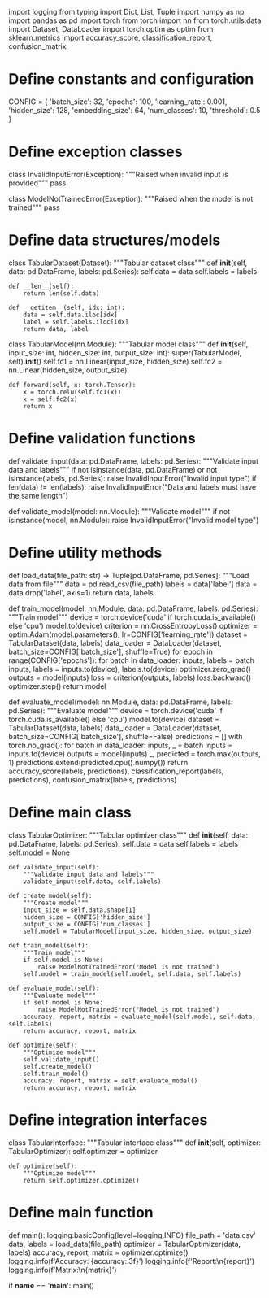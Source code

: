 import logging
from typing import Dict, List, Tuple
import numpy as np
import pandas as pd
import torch
from torch import nn
from torch.utils.data import Dataset, DataLoader
import torch.optim as optim
from sklearn.metrics import accuracy_score, classification_report, confusion_matrix

# Define constants and configuration
CONFIG = {
    'batch_size': 32,
    'epochs': 100,
    'learning_rate': 0.001,
    'hidden_size': 128,
    'embedding_size': 64,
    'num_classes': 10,
    'threshold': 0.5
}

# Define exception classes
class InvalidInputError(Exception):
    """Raised when invalid input is provided"""
    pass

class ModelNotTrainedError(Exception):
    """Raised when the model is not trained"""
    pass

# Define data structures/models
class TabularDataset(Dataset):
    """Tabular dataset class"""
    def __init__(self, data: pd.DataFrame, labels: pd.Series):
        self.data = data
        self.labels = labels

    def __len__(self):
        return len(self.data)

    def __getitem__(self, idx: int):
        data = self.data.iloc[idx]
        label = self.labels.iloc[idx]
        return data, label

class TabularModel(nn.Module):
    """Tabular model class"""
    def __init__(self, input_size: int, hidden_size: int, output_size: int):
        super(TabularModel, self).__init__()
        self.fc1 = nn.Linear(input_size, hidden_size)
        self.fc2 = nn.Linear(hidden_size, output_size)

    def forward(self, x: torch.Tensor):
        x = torch.relu(self.fc1(x))
        x = self.fc2(x)
        return x

# Define validation functions
def validate_input(data: pd.DataFrame, labels: pd.Series):
    """Validate input data and labels"""
    if not isinstance(data, pd.DataFrame) or not isinstance(labels, pd.Series):
        raise InvalidInputError("Invalid input type")
    if len(data) != len(labels):
        raise InvalidInputError("Data and labels must have the same length")

def validate_model(model: nn.Module):
    """Validate model"""
    if not isinstance(model, nn.Module):
        raise InvalidInputError("Invalid model type")

# Define utility methods
def load_data(file_path: str) -> Tuple[pd.DataFrame, pd.Series]:
    """Load data from file"""
    data = pd.read_csv(file_path)
    labels = data['label']
    data = data.drop('label', axis=1)
    return data, labels

def train_model(model: nn.Module, data: pd.DataFrame, labels: pd.Series):
    """Train model"""
    device = torch.device('cuda' if torch.cuda.is_available() else 'cpu')
    model.to(device)
    criterion = nn.CrossEntropyLoss()
    optimizer = optim.Adam(model.parameters(), lr=CONFIG['learning_rate'])
    dataset = TabularDataset(data, labels)
    data_loader = DataLoader(dataset, batch_size=CONFIG['batch_size'], shuffle=True)
    for epoch in range(CONFIG['epochs']):
        for batch in data_loader:
            inputs, labels = batch
            inputs, labels = inputs.to(device), labels.to(device)
            optimizer.zero_grad()
            outputs = model(inputs)
            loss = criterion(outputs, labels)
            loss.backward()
            optimizer.step()
    return model

def evaluate_model(model: nn.Module, data: pd.DataFrame, labels: pd.Series):
    """Evaluate model"""
    device = torch.device('cuda' if torch.cuda.is_available() else 'cpu')
    model.to(device)
    dataset = TabularDataset(data, labels)
    data_loader = DataLoader(dataset, batch_size=CONFIG['batch_size'], shuffle=False)
    predictions = []
    with torch.no_grad():
        for batch in data_loader:
            inputs, _ = batch
            inputs = inputs.to(device)
            outputs = model(inputs)
            _, predicted = torch.max(outputs, 1)
            predictions.extend(predicted.cpu().numpy())
    return accuracy_score(labels, predictions), classification_report(labels, predictions), confusion_matrix(labels, predictions)

# Define main class
class TabularOptimizer:
    """Tabular optimizer class"""
    def __init__(self, data: pd.DataFrame, labels: pd.Series):
        self.data = data
        self.labels = labels
        self.model = None

    def validate_input(self):
        """Validate input data and labels"""
        validate_input(self.data, self.labels)

    def create_model(self):
        """Create model"""
        input_size = self.data.shape[1]
        hidden_size = CONFIG['hidden_size']
        output_size = CONFIG['num_classes']
        self.model = TabularModel(input_size, hidden_size, output_size)

    def train_model(self):
        """Train model"""
        if self.model is None:
            raise ModelNotTrainedError("Model is not trained")
        self.model = train_model(self.model, self.data, self.labels)

    def evaluate_model(self):
        """Evaluate model"""
        if self.model is None:
            raise ModelNotTrainedError("Model is not trained")
        accuracy, report, matrix = evaluate_model(self.model, self.data, self.labels)
        return accuracy, report, matrix

    def optimize(self):
        """Optimize model"""
        self.validate_input()
        self.create_model()
        self.train_model()
        accuracy, report, matrix = self.evaluate_model()
        return accuracy, report, matrix

# Define integration interfaces
class TabularInterface:
    """Tabular interface class"""
    def __init__(self, optimizer: TabularOptimizer):
        self.optimizer = optimizer

    def optimize(self):
        """Optimize model"""
        return self.optimizer.optimize()

# Define main function
def main():
    logging.basicConfig(level=logging.INFO)
    file_path = 'data.csv'
    data, labels = load_data(file_path)
    optimizer = TabularOptimizer(data, labels)
    accuracy, report, matrix = optimizer.optimize()
    logging.info(f'Accuracy: {accuracy:.3f}')
    logging.info(f'Report:\n{report}')
    logging.info(f'Matrix:\n{matrix}')

if __name__ == '__main__':
    main()